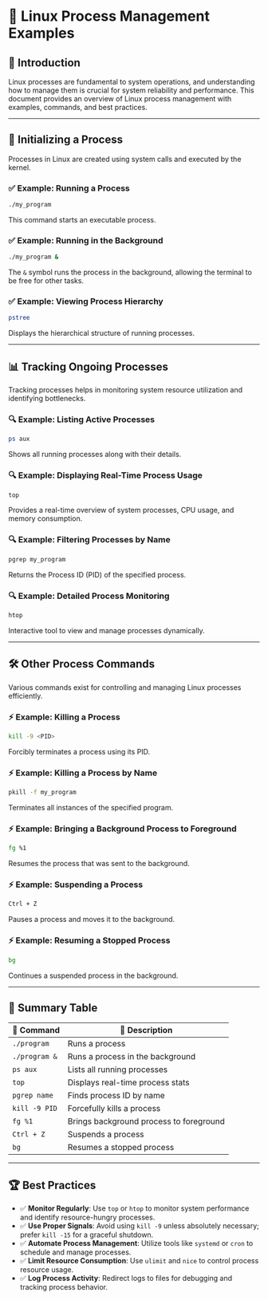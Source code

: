 # 🐧 Linux Process Management Examples

## 🎯 Introduction
Linux processes are fundamental to system operations, and understanding how to manage them is crucial for system reliability and performance. This document provides an overview of Linux process management with examples, commands, and best practices.

---

## 🚀 Initializing a Process
Processes in Linux are created using system calls and executed by the kernel.

### ✅ Example: Running a Process
```bash
./my_program
```
This command starts an executable process.

### ✅ Example: Running in the Background
```bash
./my_program &
```
The `&` symbol runs the process in the background, allowing the terminal to be free for other tasks.

### ✅ Example: Viewing Process Hierarchy
```bash
pstree
```
Displays the hierarchical structure of running processes.

---

## 📊 Tracking Ongoing Processes
Tracking processes helps in monitoring system resource utilization and identifying bottlenecks.

### 🔍 Example: Listing Active Processes
```bash
ps aux
```
Shows all running processes along with their details.

### 🔍 Example: Displaying Real-Time Process Usage
```bash
top
```
Provides a real-time overview of system processes, CPU usage, and memory consumption.

### 🔍 Example: Filtering Processes by Name
```bash
pgrep my_program
```
Returns the Process ID (PID) of the specified process.

### 🔍 Example: Detailed Process Monitoring
```bash
htop
```
Interactive tool to view and manage processes dynamically.

---

## 🛠️ Other Process Commands
Various commands exist for controlling and managing Linux processes efficiently.

### ⚡ Example: Killing a Process
```bash
kill -9 <PID>
```
Forcibly terminates a process using its PID.

### ⚡ Example: Killing a Process by Name
```bash
pkill -f my_program
```
Terminates all instances of the specified program.

### ⚡ Example: Bringing a Background Process to Foreground
```bash
fg %1
```
Resumes the process that was sent to the background.

### ⚡ Example: Suspending a Process
```bash
Ctrl + Z
```
Pauses a process and moves it to the background.

### ⚡ Example: Resuming a Stopped Process
```bash
bg
```
Continues a suspended process in the background.

---

## 📌 Summary Table
| 📌 Command        | 📌 Description                                  |
|--------------|----------------------------------|
| `./program`  | Runs a process                   |
| `./program &` | Runs a process in the background |
| `ps aux`      | Lists all running processes      |
| `top`         | Displays real-time process stats |
| `pgrep name`  | Finds process ID by name        |
| `kill -9 PID` | Forcefully kills a process       |
| `fg %1`       | Brings background process to foreground |
| `Ctrl + Z`    | Suspends a process               |
| `bg`          | Resumes a stopped process       |

---

## 🏆 Best Practices
- ✅ **Monitor Regularly**: Use `top` or `htop` to monitor system performance and identify resource-hungry processes.
- ✅ **Use Proper Signals**: Avoid using `kill -9` unless absolutely necessary; prefer `kill -15` for a graceful shutdown.
- ✅ **Automate Process Management**: Utilize tools like `systemd` or `cron` to schedule and manage processes.
- ✅ **Limit Resource Consumption**: Use `ulimit` and `nice` to control process resource usage.
- ✅ **Log Process Activity**: Redirect logs to files for debugging and tracking process behavior.
